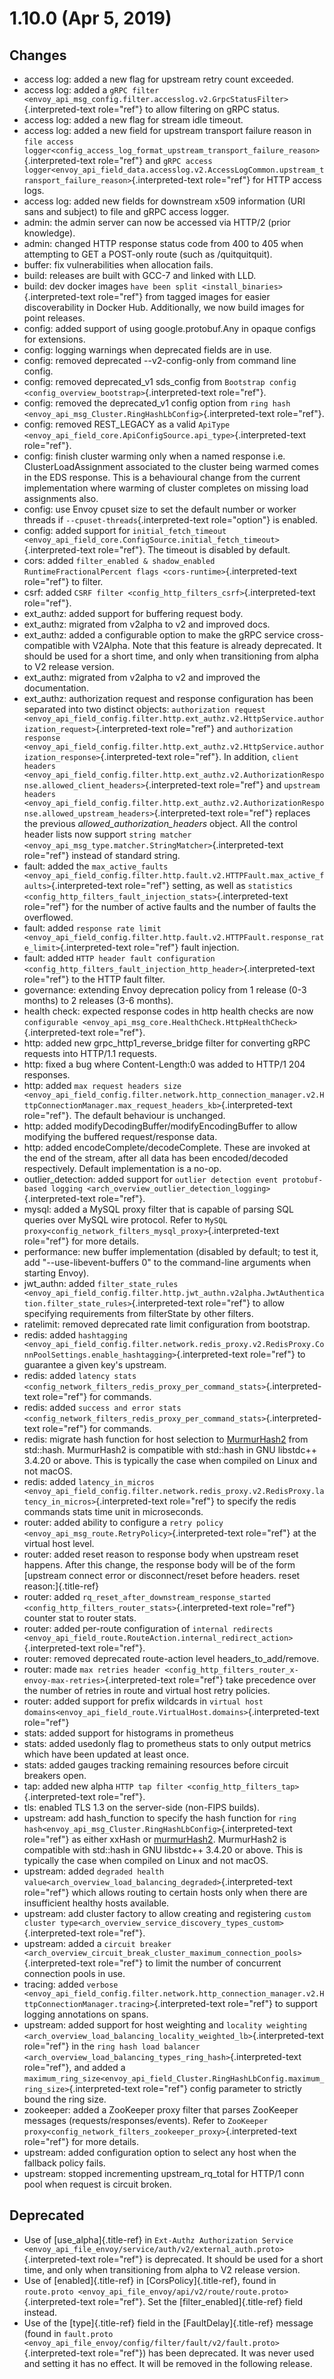1.10.0 (Apr 5, 2019)
====================

Changes
-------

-   access log: added a new flag for upstream retry count exceeded.
-   access log: added a
    `gRPC filter <envoy_api_msg_config.filter.accesslog.v2.GrpcStatusFilter>`{.interpreted-text
    role="ref"} to allow filtering on gRPC status.
-   access log: added a new flag for stream idle timeout.
-   access log: added a new field for upstream transport failure reason
    in
    `file access logger<config_access_log_format_upstream_transport_failure_reason>`{.interpreted-text
    role="ref"} and
    `gRPC access logger<envoy_api_field_data.accesslog.v2.AccessLogCommon.upstream_transport_failure_reason>`{.interpreted-text
    role="ref"} for HTTP access logs.
-   access log: added new fields for downstream x509 information (URI
    sans and subject) to file and gRPC access logger.
-   admin: the admin server can now be accessed via HTTP/2 (prior
    knowledge).
-   admin: changed HTTP response status code from 400 to 405 when
    attempting to GET a POST-only route (such as /quitquitquit).
-   buffer: fix vulnerabilities when allocation fails.
-   build: releases are built with GCC-7 and linked with LLD.
-   build: dev docker images
    `have been split <install_binaries>`{.interpreted-text role="ref"}
    from tagged images for easier discoverability in Docker Hub.
    Additionally, we now build images for point releases.
-   config: added support of using google.protobuf.Any in opaque configs
    for extensions.
-   config: logging warnings when deprecated fields are in use.
-   config: removed deprecated \--v2-config-only from command line
    config.
-   config: removed deprecated_v1 sds_config from
    `Bootstrap config <config_overview_bootstrap>`{.interpreted-text
    role="ref"}.
-   config: removed the deprecated_v1 config option from
    `ring hash <envoy_api_msg_Cluster.RingHashLbConfig>`{.interpreted-text
    role="ref"}.
-   config: removed REST_LEGACY as a valid
    `ApiType <envoy_api_field_core.ApiConfigSource.api_type>`{.interpreted-text
    role="ref"}.
-   config: finish cluster warming only when a named response i.e.
    ClusterLoadAssignment associated to the cluster being warmed comes
    in the EDS response. This is a behavioural change from the current
    implementation where warming of cluster completes on missing load
    assignments also.
-   config: use Envoy cpuset size to set the default number or worker
    threads if `--cpuset-threads`{.interpreted-text role="option"} is
    enabled.
-   config: added support for
    `initial_fetch_timeout <envoy_api_field_core.ConfigSource.initial_fetch_timeout>`{.interpreted-text
    role="ref"}. The timeout is disabled by default.
-   cors: added
    `filter_enabled & shadow_enabled RuntimeFractionalPercent flags <cors-runtime>`{.interpreted-text
    role="ref"} to filter.
-   csrf: added
    `CSRF filter <config_http_filters_csrf>`{.interpreted-text
    role="ref"}.
-   ext_authz: added support for buffering request body.
-   ext_authz: migrated from v2alpha to v2 and improved docs.
-   ext_authz: added a configurable option to make the gRPC service
    cross-compatible with V2Alpha. Note that this feature is already
    deprecated. It should be used for a short time, and only when
    transitioning from alpha to V2 release version.
-   ext_authz: migrated from v2alpha to v2 and improved the
    documentation.
-   ext_authz: authorization request and response configuration has been
    separated into two distinct objects: `authorization request
    <envoy_api_field_config.filter.http.ext_authz.v2.HttpService.authorization_request>`{.interpreted-text
    role="ref"} and `authorization response
    <envoy_api_field_config.filter.http.ext_authz.v2.HttpService.authorization_response>`{.interpreted-text
    role="ref"}. In addition, `client headers
    <envoy_api_field_config.filter.http.ext_authz.v2.AuthorizationResponse.allowed_client_headers>`{.interpreted-text
    role="ref"} and `upstream headers
    <envoy_api_field_config.filter.http.ext_authz.v2.AuthorizationResponse.allowed_upstream_headers>`{.interpreted-text
    role="ref"} replaces the previous *allowed_authorization_headers*
    object. All the control header lists now support
    `string matcher <envoy_api_msg_type.matcher.StringMatcher>`{.interpreted-text
    role="ref"} instead of standard string.
-   fault: added the `max_active_faults
    <envoy_api_field_config.filter.http.fault.v2.HTTPFault.max_active_faults>`{.interpreted-text
    role="ref"} setting, as well as
    `statistics <config_http_filters_fault_injection_stats>`{.interpreted-text
    role="ref"} for the number of active faults and the number of faults
    the overflowed.
-   fault: added `response rate limit
    <envoy_api_field_config.filter.http.fault.v2.HTTPFault.response_rate_limit>`{.interpreted-text
    role="ref"} fault injection.
-   fault: added `HTTP header fault configuration
    <config_http_filters_fault_injection_http_header>`{.interpreted-text
    role="ref"} to the HTTP fault filter.
-   governance: extending Envoy deprecation policy from 1 release (0-3
    months) to 2 releases (3-6 months).
-   health check: expected response codes in http health checks are now
    `configurable <envoy_api_msg_core.HealthCheck.HttpHealthCheck>`{.interpreted-text
    role="ref"}.
-   http: added new grpc_http1_reverse_bridge filter for converting gRPC
    requests into HTTP/1.1 requests.
-   http: fixed a bug where Content-Length:0 was added to HTTP/1 204
    responses.
-   http: added
    `max request headers size <envoy_api_field_config.filter.network.http_connection_manager.v2.HttpConnectionManager.max_request_headers_kb>`{.interpreted-text
    role="ref"}. The default behaviour is unchanged.
-   http: added modifyDecodingBuffer/modifyEncodingBuffer to allow
    modifying the buffered request/response data.
-   http: added encodeComplete/decodeComplete. These are invoked at the
    end of the stream, after all data has been encoded/decoded
    respectively. Default implementation is a no-op.
-   outlier_detection: added support for
    `outlier detection event protobuf-based logging <arch_overview_outlier_detection_logging>`{.interpreted-text
    role="ref"}.
-   mysql: added a MySQL proxy filter that is capable of parsing SQL
    queries over MySQL wire protocol. Refer to
    `MySQL proxy<config_network_filters_mysql_proxy>`{.interpreted-text
    role="ref"} for more details.
-   performance: new buffer implementation (disabled by default; to test
    it, add \"\--use-libevent-buffers 0\" to the command-line arguments
    when starting Envoy).
-   jwt_authn: added
    `filter_state_rules <envoy_api_field_config.filter.http.jwt_authn.v2alpha.JwtAuthentication.filter_state_rules>`{.interpreted-text
    role="ref"} to allow specifying requirements from filterState by
    other filters.
-   ratelimit: removed deprecated rate limit configuration from
    bootstrap.
-   redis: added
    `hashtagging <envoy_api_field_config.filter.network.redis_proxy.v2.RedisProxy.ConnPoolSettings.enable_hashtagging>`{.interpreted-text
    role="ref"} to guarantee a given key\'s upstream.
-   redis: added
    `latency stats <config_network_filters_redis_proxy_per_command_stats>`{.interpreted-text
    role="ref"} for commands.
-   redis: added
    `success and error stats <config_network_filters_redis_proxy_per_command_stats>`{.interpreted-text
    role="ref"} for commands.
-   redis: migrate hash function for host selection to
    [MurmurHash2](https://sites.google.com/site/murmurhash) from
    std::hash. MurmurHash2 is compatible with std::hash in GNU libstdc++
    3.4.20 or above. This is typically the case when compiled on Linux
    and not macOS.
-   redis: added
    `latency_in_micros <envoy_api_field_config.filter.network.redis_proxy.v2.RedisProxy.latency_in_micros>`{.interpreted-text
    role="ref"} to specify the redis commands stats time unit in
    microseconds.
-   router: added ability to configure a
    `retry policy <envoy_api_msg_route.RetryPolicy>`{.interpreted-text
    role="ref"} at the virtual host level.
-   router: added reset reason to response body when upstream reset
    happens. After this change, the response body will be of the form
    [upstream connect error or disconnect/reset before headers. reset
    reason:]{.title-ref}
-   router: added
    `rq_reset_after_downstream_response_started <config_http_filters_router_stats>`{.interpreted-text
    role="ref"} counter stat to router stats.
-   router: added per-route configuration of
    `internal redirects <envoy_api_field_route.RouteAction.internal_redirect_action>`{.interpreted-text
    role="ref"}.
-   router: removed deprecated route-action level headers_to_add/remove.
-   router: made
    `max retries header <config_http_filters_router_x-envoy-max-retries>`{.interpreted-text
    role="ref"} take precedence over the number of retries in route and
    virtual host retry policies.
-   router: added support for prefix wildcards in
    `virtual host domains<envoy_api_field_route.VirtualHost.domains>`{.interpreted-text
    role="ref"}
-   stats: added support for histograms in prometheus
-   stats: added usedonly flag to prometheus stats to only output
    metrics which have been updated at least once.
-   stats: added gauges tracking remaining resources before circuit
    breakers open.
-   tap: added new alpha
    `HTTP tap filter <config_http_filters_tap>`{.interpreted-text
    role="ref"}.
-   tls: enabled TLS 1.3 on the server-side (non-FIPS builds).
-   upstream: add hash_function to specify the hash function for
    `ring hash<envoy_api_msg_Cluster.RingHashLbConfig>`{.interpreted-text
    role="ref"} as either xxHash or
    [murmurHash2](https://sites.google.com/site/murmurhash). MurmurHash2
    is compatible with std::hash in GNU libstdc++ 3.4.20 or above. This
    is typically the case when compiled on Linux and not macOS.
-   upstream: added
    `degraded health value<arch_overview_load_balancing_degraded>`{.interpreted-text
    role="ref"} which allows routing to certain hosts only when there
    are insufficient healthy hosts available.
-   upstream: add cluster factory to allow creating and registering
    `custom cluster type<arch_overview_service_discovery_types_custom>`{.interpreted-text
    role="ref"}.
-   upstream: added a
    `circuit breaker <arch_overview_circuit_break_cluster_maximum_connection_pools>`{.interpreted-text
    role="ref"} to limit the number of concurrent connection pools in
    use.
-   tracing: added
    `verbose <envoy_api_field_config.filter.network.http_connection_manager.v2.HttpConnectionManager.tracing>`{.interpreted-text
    role="ref"} to support logging annotations on spans.
-   upstream: added support for host weighting and
    `locality weighting <arch_overview_load_balancing_locality_weighted_lb>`{.interpreted-text
    role="ref"} in the
    `ring hash load balancer <arch_overview_load_balancing_types_ring_hash>`{.interpreted-text
    role="ref"}, and added a
    `maximum_ring_size<envoy_api_field_Cluster.RingHashLbConfig.maximum_ring_size>`{.interpreted-text
    role="ref"} config parameter to strictly bound the ring size.
-   zookeeper: added a ZooKeeper proxy filter that parses ZooKeeper
    messages (requests/responses/events). Refer to
    `ZooKeeper proxy<config_network_filters_zookeeper_proxy>`{.interpreted-text
    role="ref"} for more details.
-   upstream: added configuration option to select any host when the
    fallback policy fails.
-   upstream: stopped incrementing upstream_rq_total for HTTP/1 conn
    pool when request is circuit broken.

Deprecated
----------

-   Use of [use_alpha]{.title-ref} in
    `Ext-Authz Authorization Service <envoy_api_file_envoy/service/auth/v2/external_auth.proto>`{.interpreted-text
    role="ref"} is deprecated. It should be used for a short time, and
    only when transitioning from alpha to V2 release version.
-   Use of [enabled]{.title-ref} in [CorsPolicy]{.title-ref}, found in
    `route.proto <envoy_api_file_envoy/api/v2/route/route.proto>`{.interpreted-text
    role="ref"}. Set the [filter_enabled]{.title-ref} field instead.
-   Use of the [type]{.title-ref} field in the [FaultDelay]{.title-ref}
    message (found in
    `fault.proto <envoy_api_file_envoy/config/filter/fault/v2/fault.proto>`{.interpreted-text
    role="ref"}) has been deprecated. It was never used and setting it
    has no effect. It will be removed in the following release.
